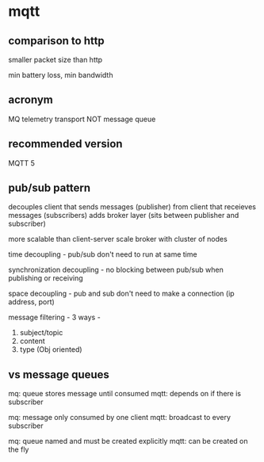 # mqtt

## comparison to http

smaller packet size than http 

min battery loss, min bandwidth 

## acronym 

MQ telemetry transport 
NOT message queue 

## recommended version 

MQTT 5 

## pub/sub pattern 

decouples client that sends messages (publisher) from client that receieves messages (subscribers) 
adds broker layer (sits between publisher and subscriber)

more scalable than client-server
scale broker with cluster of nodes 

time decoupling - pub/sub don't need to run at same time

synchronization decoupling - no blocking between pub/sub when publishing or receiving

space decoupling - pub and sub don't need to make a connection (ip address, port)

message filtering - 3 ways - 
1.  subject/topic
2.  content
3.  type (Obj oriented)

## vs message queues 

mq: queue stores message until consumed 
mqtt: depends on if there is subscriber 

mq: message only consumed by one client
mqtt: broadcast to every subscriber

mq: queue named and must be created explicitly 
mqtt:  can be created on the fly 
